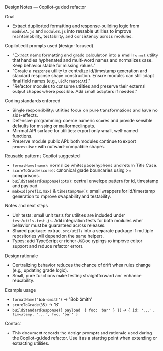 
Design Notes — Copilot-guided refactor

Goal
- Extract duplicated formatting and response-building logic from `moduleA.js` and `moduleB.js` into reusable utilities to improve maintainability, testability, and consistency across modules.

Copilot edit prompts used (design-focused)
- "Extract name formatting and grade calculation into a small `format` utility that handles hyphenated and multi-word names and normalizes case. Keep behavior stable for missing values."
- "Create a `response` utility to centralize id/timestamp generation and standard response shape construction. Ensure modules can still adapt final field names (e.g., `uid`/`createdAt`)."
- "Refactor modules to consume utilities and preserve their external output shapes where possible. Add small adapters if needed."

Coding standards enforced
- Single responsibility: utilities focus on pure transformations and have no side-effects.
- Defensive programming: coerce numeric scores and provide sensible defaults for missing or malformed inputs.
- Minimal API surface for utilities: export only small, well-named functions.
- Preserve module public API: both modules continue to export `processUser` with outward-compatible shapes.

Reusable patterns Copilot suggested
- `formatName(name)`: normalize whitespace/hyphens and return Title Case.
- `scoreToGrade(score)`: canonical grade boundaries using >= comparisons.
- `buildStandardResponse(opts)`: central envelope pattern for id, timestamp and payload.
- `makeId(prefix,max)` & `timestampNow()`: small wrappers for id/timestamp generation to improve swapability and testability.

Notes and next steps
- Unit tests: small unit tests for utilities are included under `test/utils.test.js`. Add integration tests for both modules when behavior must be guaranteed across releases.
- Shared package: extract `src/utils` into a separate package if multiple repositories will depend on the same helpers.
- Types: add TypeScript or richer JSDoc typings to improve editor support and reduce refactor errors.

Design rationale
- Centralizing behavior reduces the chance of drift when rules change (e.g., updating grade logic).
- Small, pure functions make testing straightforward and enhance reusability.

Example usage
- `formatName('bob-smith')` -> 'Bob Smith'
- `scoreToGrade(85)` -> 'B'
- `buildStandardResponse({ payload: { foo: 'bar' } })` -> `{ id: '...', timestamp: '...', foo: 'bar' }`

Contact
- This document records the design prompts and rationale used during the Copilot-guided refactor. Use it as a starting point when extending or extracting utilities.
